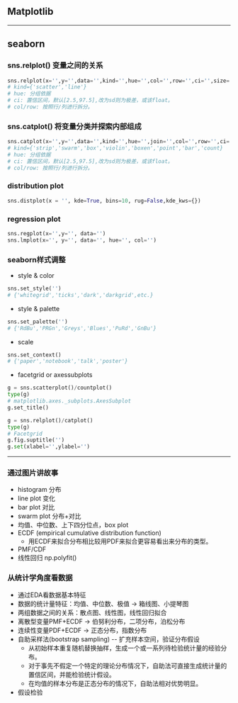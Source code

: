 ## Matplotlib

***

## seaborn

### sns.relplot() 变量之间的关系
```python
sns.relplot(x='',y='',data='',kind='',hue='',col='',row='',ci='',size='',style='',palette='')
# kind={'scatter','line'}
# hue: 分组依据
# ci: 置信区间，默认[2.5,97.5],改为sd则为极差，或该float。
# col/row: 按照行/列进行拆分。
```

### sns.catplot() 将变量分类并探索内部组成
```python
sns.catplot(x='',y='',data='',kind='',hue='',join='',col='',row='',ci='',size='',style='',palette='')
# kind={'strip','swarm','box','violin','boxen','point','bar','count}
# hue: 分组依据
# ci: 置信区间，默认[2.5,97.5],改为sd则为极差，或该float。
# col/row: 按照行/列进行拆分。
``` 

### distribution plot
```python
sns.distplot(x = '', kde=True, bins=10, rug=False,kde_kws={})
```

### regression plot
```python
sns.regplot(x='',y='', data='')
sns.lmplot(x='', y='', data='', hue='', col='')
```

### seaborn样式调整
- style & color
```python	
sns.set_style('')
# {'whitegrid','ticks','dark','darkgrid',etc.}
```	
- style & palette
```python
sns.set_palette('')
# {'RdBu','PRGn','Greys','Blues','PuRd','GnBu'}
```
- scale
```python
sns.set_context()
# {'paper','notebook','talk','poster'}
```
- facetgrid or axessubplots
```python
g = sns.scatterplot()/countplot()
type(g)
# matplotlib.axes._subplots.AxesSubplot
g.set_title()
```
```python
g = sns.relplot()/catplot()
type(g)
# Facetgrid
g.fig.suptitle('')
g.set(xlabel='',ylabel='')
```

***

### 通过图片讲故事
- histogram 分布
- line plot 变化
- bar plot 对比
- swarm plot 分布+对比
- 均值、中位数、上下四分位点，box plot
- ECDF (empirical cumulative distribution function)
	- 用ECDF来拟合分布相比较用PDF来拟合更容易看出来分布的类型。 
- PMF/CDF
- 线性回归 np.polyfit()

### 从统计学角度看数据
- 通过EDA看数据基本特征
- 数据的统计量特征：均值、中位数、极值 -> 箱线图、小提琴图
- 两组数据之间的关系：散点图、线性图，线性回归拟合
- 离散型变量PMF+ECDF -> 伯努利分布，二项分布，泊松分布
- 连续性变量PDF+ECDF -> 正态分布，指数分布
- 自助采样法(bootstrap sampling) -- 扩充样本空间，验证分布假设
	- 从初始样本重复随机替换抽样，生成一个或一系列待检验统计量的经验分布。
	- 对于事先不假定一个特定的理论分布情况下，自助法可直接生成统计量的置信区间，并能检验统计假设。
	- 在均值的样本分布是正态分布的情况下，自助法相对优势明显。
- 假设检验
